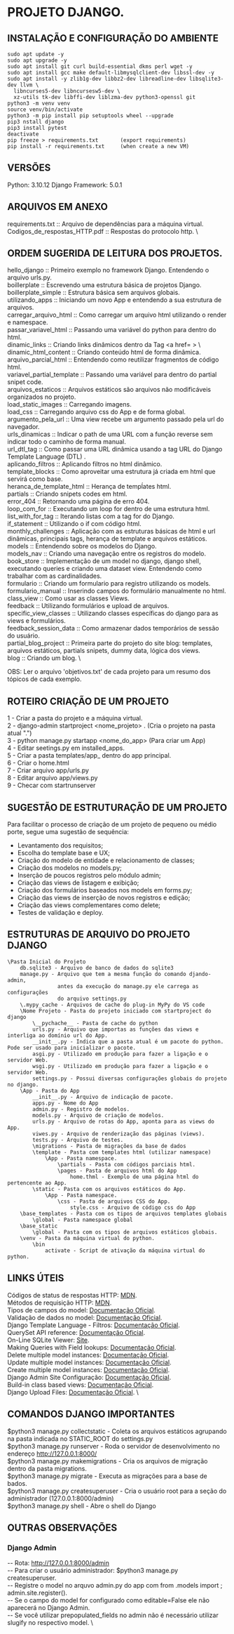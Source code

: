 # PROJETO DJANGO.
## INSTALAÇÃO E CONFIGURAÇÃO DO AMBIENTE
```
sudo apt update -y
sudo apt upgrade -y
sudo apt install git curl build-essential dkms perl wget -y
sudo apt install gcc make default-libmysqlclient-dev libssl-dev -y
sudo apt install -y zlib1g-dev libbz2-dev libreadline-dev libsqlite3-dev llvm \
  libncurses5-dev libncursesw5-dev \
  xz-utils tk-dev libffi-dev liblzma-dev python3-openssl git
python3 -m venv venv
source venv/bin/activate
python3 -m pip install pip setuptools wheel --upgrade
pip3 nstall django
pip3 install pytest
deactivate
pip freeze > requirements.txt       (export requirements)
pip install -r requirements.txt     (when create a new VM)
```

## VERSÕES
Python: 3.10.12
Django Framework: 5.0.1

## ARQUIVOS EM ANEXO
requirements.txt  ::  Arquivo de dependências para a máquina virtual. \
Codigos_de_respostas_HTTP.pdf  ::  Respostas do protocolo http. \


## ORDEM SUGERIDA DE LEITURA DOS PROJETOS.
hello_django  ::  Primeiro exemplo no framework Django. Entendendo o arquivo urls.py.\
boillerplate  ::  Escrevendo uma estrutura básica de projetos Django.\
boillerplate_simple  ::  Estrutura básica sem arquivos globais. \
utilizando_apps  ::  Iniciando um novo App e entendendo a sua estrutura de arquivos. \
carregar_arquivo_html  :: Como carregar um arquivo html utilizando o render e namespace. \
passar_variavel_html  ::  Passando uma variável do python para dentro do html. \
dinamic_links  ::  Criando links dinâmicos dentro da Tag <a href= > \  
dinamic_html_content  ::  Criando conteúdo html de forma dinâmica. \
arquivo_parcial_html  ::  Entendendo como reutilizar fragmentos de código html. \
variavel_partial_template  ::  Passando uma variável para dentro do partial snipet code. \
arquivos_estaticos  ::  Arquivos estáticos são arquivos não modificáveis organizados no projeto. \
load_static_images  ::  Carregando imagens. \
load_css  ::  Carregando arquivo css do App e de forma global. \
argumento_pela_url  ::  Uma view recebe um argumento passado pela url do navegador. \
urls_dinamicas  ::  Indicar o path de uma URL com a função reverse sem indicar todo o caminho de forma manual. \
url_dtl_tag  ::  Como passar uma URL dinâmica usando a tag URL do Django Template Language (DTL) .\
aplicando_filtros  ::  Aplicando filtros no html dinâmico. \
template_blocks  ::  Como aproveitar uma estrutura já criada em html que servirá como base. \
heranca_de_template_html  ::  Herança de tempĺates html. \
partials  ::  Criando snipets codes em html. \
error_404  ::  Retornando uma página de erro 404. \
loop_com_for  ::  Executando um loop for dentro de uma estrutura html. \
list_with_for_tag  :: Iterando listas com a tag for do Django. \
if_statement  ::  Utilizando o if com código html. \
monthly_challenges  ::  Aplicação com as estruturas básicas de html e url dinâmicas, principais tags, herança de template e arquivos estáticos. \
models  ::  Entendendo sobre os modelos do Django. \
models_nav  ::  Criando uma navegação entre os registros do modelo. \
book_store  ::  Implementação de um model no django, django shell, executando queries e criando uma dataset view. Entendendo como trabalhar com as cardinalidades. \
formulario  ::  Criando um formulario para registro utilizando os models. \
formulario_manual  ::  Inserindo campos do formulário manualmente no html. \
class_view  ::  Como usar as classes Views. \
feedback  ::  Utilizando formulários e upload de arquivos. \
specific_view_classes  ::  Utilizando classes específicas do django para as views e formulários. \
feedback_session_data  :: Como armazenar dados temporários de sessão do usuário. \
partial_blog_project  ::  Primeira parte do projeto do site blog: templates, arquivos estáticos, partials snipets, dummy data, lógica dos views. \
blog  ::  Criando um blog. \


OBS: Ler o arquivo 'objetivos.txt' de cada projeto para um resumo dos
tópicos de cada exemplo.

## ROTEIRO CRIAÇÃO DE UM PROJETO
1 - Criar a pasta do projeto e a máquina virtual.\
2 - django-admin startproject <nome_projeto> . (Cria o projeto na pasta atual ".")\
3 - python manage.py startapp <nome_do_app> (Para criar um App)\
4 - Editar seetings.py em installed_apps. \
5 - Criar a pasta templates/app_<nome> dentro do app principal.\
6 - Criar o home.html \
7 - Criar arquivo app/urls.py \
8 - Editar arquivo app/views.py \
9 - Checar com startrunserver

## SUGESTÃO DE ESTRUTURAÇÃO DE UM PROJETO
Para facilitar o processo de criação de um projeto de pequeno ou médio porte,
segue uma sugestão de sequência:
* Levantamento dos requisitos;
* Escolha do template base e UX;
* Criação do modelo de entidade e relacionamento de classes;
* Criação dos modelos no models.py;
* Inserção de poucos registros pelo módulo admin;
* Criação das views de listagem e exibição;
* Criação dos formulários baseados nos models em forms.py;
* Criação das views de inserção de novos registros e edição;
* Criação das views complementares como delete;
* Testes de validação e deploy.

## ESTRUTURAS DE ARQUIVO DO PROJETO DJANGO
```
\Pasta Inicial do Projeto
    db.sqlite3 - Arquivo de banco de dados do sqlite3
    manage.py - Arquivo que tem a mesma função do comando djando-admin,
                antes da execução do manage.py ele carrega as configurações
                do arquivo settings.py
    \.mypy_cache - Arquivos de cache do plug-in MyPy do VS code
    \Nome Projeto - Pasta do projeto iniciado com startproject do django
        \__pychache__ - Pasta de cache do python
        urls.py - Arquivo que importas as funções das views e interliga ao domínio url do App.
        __init__.py - Indica que a pasta atual é um pacote do python. Pode ser usado para inicializar o pacote.
        asgi.py - Utilizado em produção para fazer a ligação e o servidor Web.
        wsgi.py - Utilizado em produção para fazer a ligação e o servidor Web.
        settings.py - Possui diversas configurações globais do projeto no django.
    \App - Pasta do App
        __init__.py - Arquivo de indicação de pacote.
        apps.py - Nome do App
        admin.py - Registro de modelos.
        models.py - Arquivo de criação de modelos.
        urls.py - Arquivo de rotas do App, aponta para as views do App.
        viwes.py - Arquivo de renderização das páginas (views).
        tests.py - Arquivo de testes.
        \migrations - Pasta de migrações da base de dados
        \template - Pasta com templates html (utilizar namespace)
            \App - Pasta namespace.
                \partials - Pasta com códigos parciais html.
                \pages - Pasta de arquivos html do App
                    home.thml - Exemplo de uma página html do pertencente ao App.
        \static - Pasta com os arquivos estáticos do App.
            \App - Pasta namespace.
                \css - Pasta de arquivos CSS do App.
                    style.css - Arquivo de código css do App
    \base_templates - Pasta com os tipos de arquivos templates globais
        \global - Pasta namespace global
    \base_static
        \global - Pasta com os tipos de arquivos estáticos globais.
    \venv - Pasta da máquina virtual do python.
        \bin
            activate - Script de ativação da máquina virtual do python.
```

## LINKS ÚTEIS
Códigos de status de respostas HTTP: [MDN](https://developer.mozilla.org/pt-BR/docs/Web/HTTP/Status).\
Métodos de requisição HTTP: [MDN](https://developer.mozilla.org/pt-BR/docs/Web/HTTP/Methods).\
Tipos de campos do model: [Documentação Oficial](https://docs.djangoproject.com/pt-br/3.2/ref/models/fields/).\
Validação de dados no model: [Documentação Oficial](https://docs.djangoproject.com/en/5.0/ref/validators/). \
Django Template Language - Filtros: [Documentação Oficial](https://docs.djangoproject.com/en/5.0/ref/templates/builtins/). \
QuerySet API reference: [Documentação Oficial](https://docs.djangoproject.com/pt-br/3.2/ref/models/querysets/). \
On-Line SQLite Viewer: [Site](https://sqliteviewer.app/). \
Making Queries with Field lookups: [Documentação Oficial](https://docs.djangoproject.com/en/5.0/topics/db/queries/). \
Delete multiple model instances: [Documentação Oficial](https://docs.djangoproject.com/en/3.1/topics/db/queries/#deleting-objects). \
Update multiple model instances: [Documentação Oficial](https://docs.djangoproject.com/en/3.0/ref/models/querysets/#bulk-update). \
Create multiple model instances: [Documentação Oficial](https://docs.djangoproject.com/en/3.0/ref/models/querysets/#bulk-create). \
Django Admin Site Configuração: [Documentação Oficial](https://docs.djangoproject.com/en/5.0/ref/contrib/admin/). \
Build-in class based views: [Documentação Oficial](https://docs.djangoproject.com/en/5.0/topics/class-based-views/generic-display/). \
Django Upload Files: [Documentação Oficial](https://docs.djangoproject.com/en/5.0/ref/files/uploads/). \


## COMANDOS DJANGO IMPORTANTES
$python3 manage.py collectstatic - Coleta os arquivos estáticos agrupando na pasta
indicada no STATIC_ROOT do settings.py \
$python3 manage.py runserver - Roda o servidor de desenvolvimento no endereço http://127.0.0.1:8000/ \
$python3 manage.py makemigrations - Cria os arquivos de migração dentro da pasta migrations. \
$python3 manage.py migrate - Executa as migrações para a base de bados. \
$python3 manage.py createsuperuser - Cria o usuário root para a seção do administrador
(127.0.0.1:8000/admin) \
$python3 manage.py shell - Abre o shell do Django

## OUTRAS OBSERVAÇÕES
### Django Admin
-- Rota: http://127.0.0.1:8000/admin \
-- Para criar o usuário administrador: $python3 manage.py createsuperuser. \
-- Registre o model no arquvo admin.py do app com from .models import <class name>; admin.site.register(<class name>). \
-- Se o campo do model for configurado como editable=False ele não aparecerá no Django Admin. \
-- Se você utilizar prepopulated_fields no admin não é necessário utilizar slugify no respectivo model. \
